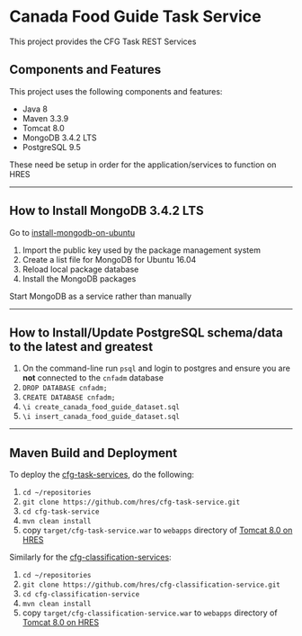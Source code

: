 # Canada Food Guide Task Service

This project provides the CFG Task REST Services

## Components and Features

This project uses the following components and features:

* Java 8
* Maven 3.3.9
* Tomcat 8.0
* MongoDB 3.4.2 LTS
* PostgreSQL 9.5

These need be setup in order for the application/services to function on HRES

---

## How to Install MongoDB 3.4.2 LTS

Go to [install-mongodb-on-ubuntu]

1. Import the public key used by the package management system
2. Create a list file for MongoDB for Ubuntu 16.04
3. Reload local package database
4. Install the MongoDB packages

Start MongoDB as a service rather than manually

---

## How to Install/Update PostgreSQL schema/data to the latest and greatest

1. On the command-line run `psql` and login to postgres and ensure you are **not** connected to the `cnfadm` database
2. `DROP DATABASE cnfadm;`
3. `CREATE DATABASE cnfadm;`
4. `\i create_canada_food_guide_dataset.sql`
5. `\i insert_canada_food_guide_dataset.sql`

---

## Maven Build and Deployment

To deploy the [cfg-task-services], do the following:

1. `cd ~/repositories`
2. `git clone https://github.com/hres/cfg-task-service.git`
3. `cd cfg-task-service`
4. `mvn clean install`
5. copy `target/cfg-task-service.war` to `webapps` directory of [Tomcat 8.0 on HRES]

Similarly for the [cfg-classification-services]:

1. `cd ~/repositories`
2. `git clone https://github.com/hres/cfg-classification-service.git`
3. `cd cfg-classification-service`
4. `mvn clean install`
5. copy `target/cfg-classification-service.war` to `webapps` directory of [Tomcat 8.0 on HRES]

[//]: # (These are the references links used in the body of this note and get stripped out when the markdown processor does its thing.  There is no need to format nicely because it should not be seen.)

[install-mongodb-on-ubuntu]: <https://docs.mongodb.com/manual/tutorial/install-mongodb-on-ubuntu/>
[cfg-task-services]: <https://github.com/hres/cfg-task-service.git>
[cfg-classification-services]: <https://github.com/hres/cfg-classification-service.git>
[Tomcat 8.0 on HRES]: <https://java-dev.hres.ca>
